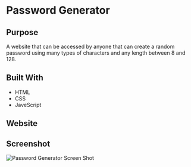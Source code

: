 # Password Generator

## Purpose
A website that can be accessed by anyone that can create a random password using many types of characters and any length between 8 and 128.

## Built With
* HTML
* CSS
* JaveScript

## Website


## Screenshot
![Password Generator Screen Shot](./assets/images/screenshot-portfolio.png "Password Generator Screen Shot")

